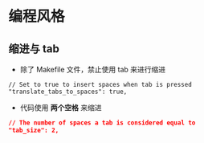 # 编程风格

## 缩进与 tab

- 除了 Makefile 文件，禁止使用 tab 来进行缩进

```
// Set to true to insert spaces when tab is pressed
"translate_tabs_to_spaces": true,
```

- 代码使用 **两个空格** 来缩进

```json
// The number of spaces a tab is considered equal to
"tab_size": 2,
```



